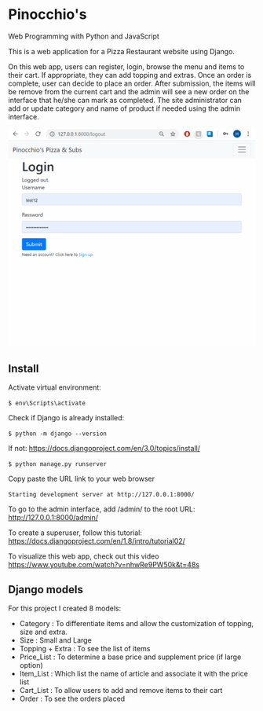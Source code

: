 # Pinocchio's

Web Programming with Python and JavaScript

This is a web application for a Pizza Restaurant website using Django.

On this web app, users can register, login, browse the menu and items to their cart. 
If appropriate, they can add topping and extras.
Once an order is complete, user can decide to place an order. After submission, the items will be remove from the
current cart and the admin will see a new order on the interface that he/she can mark as completed.
The site administrator can add or update category and name of product if needed using the admin interface.

![PizzaRestaurant Demo](demo/demo.gif)

## Install

Activate virtual environment:

`$ env\Scripts\activate`

Check if Django is already installed:

`$ python -m django --version`

If not: https://docs.djangoproject.com/en/3.0/topics/install/

`$ python manage.py runserver`

Copy paste the URL link to your web browser

`Starting development server at http://127.0.0.1:8000/`

To go to the admin interface, add /admin/ to the root URL: http://127.0.0.1:8000/admin/

To create a superuser, follow this tutorial: https://docs.djangoproject.com/en/1.8/intro/tutorial02/

To visualize this web app, check out this video https://www.youtube.com/watch?v=nhwRe9PW50k&t=48s

## Django models
For this project I created 8 models:
* Category : To differentiate items and allow the customization of topping, size and extra.
* Size : Small and Large
* Topping + Extra : To see the list of items
* Price_List : To determine a base price and supplement price (if large option)
* Item_List : Which list the name of article and associate it with the price list
* Cart_List : To allow users to add and remove items to their cart
* Order : To see the orders placed

